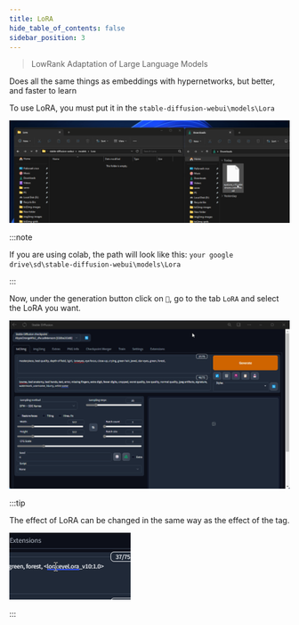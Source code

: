 ```yaml
---
title: LoRA
hide_table_of_contents: false
sidebar_position: 3
---
```

> LowRank Adaptation of Large Language Models

Does all the same things as embeddings with hypernetworks, but better, and faster to learn

To use LoRA, you must put it in the  `stable-diffusion-webui\models\Lora`

![gif](/img/additional/lora/wVD8BuL.gif)

:::note

If you are using colab, the path will look like this: `your google drive\sd\stable-diffusion-webui\models\Lora`

:::


Now, under the generation button click on `🎴`, go to the tab `LoRA` and select the LoRA you want.

![gif](/img/additional/lora/whxbHJN.gif)

:::tip

The effect of LoRA can be changed in the same way as the effect of the tag.

![gif](/img/additional/lora/rhwD1WH.gif)

:::